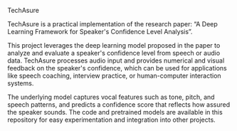 TechAsure

TechAsure is a practical implementation of the research paper:
“A Deep Learning Framework for Speaker's Confidence Level Analysis”.

This project leverages the deep learning model proposed in the paper to analyze and evaluate a speaker's confidence level from speech or audio data. TechAsure processes audio input and provides numerical and visual feedback on the speaker's confidence, which can be used for applications like speech coaching, interview practice, or human-computer interaction systems.

The underlying model captures vocal features such as tone, pitch, and speech patterns, and predicts a confidence score that reflects how assured the speaker sounds. The code and pretrained models are available in this repository for easy experimentation and integration into other projects.
